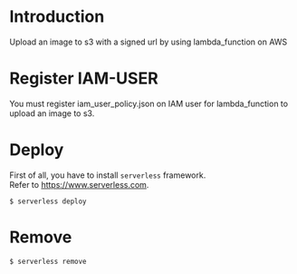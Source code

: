 # Introduction

 Upload an image to s3 with a signed url by using lambda_function on AWS

# Register IAM-USER
You must register iam_user_policy.json on IAM user for lambda_function to upload an image to s3.

# Deploy
First of all, you have to install `serverless` framework.  <br/>
Refer to https://www.serverless.com.

```
$ serverless deploy
```

# Remove
```
$ serverless remove
```

